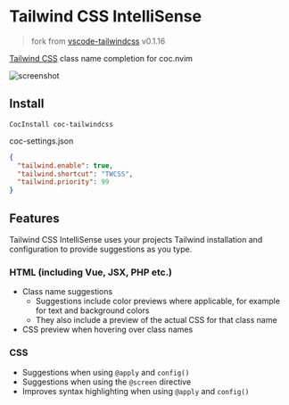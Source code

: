 # Tailwind CSS IntelliSense

> fork from [vscode-tailwindcss](https://github.com/bradlc/vscode-tailwindcss) v0.1.16

[Tailwind CSS](https://tailwindcss.com/) class name completion for coc.nvim

![screenshot](https://user-images.githubusercontent.com/5492542/52547452-c7e50c80-2e02-11e9-8214-e71e14b2cfb0.png)

## Install

```viml
CocInstall coc-tailwindcss
```

coc-settings.json
```json
{
  "tailwind.enable": true,
  "tailwind.shortcut": "TWCSS",
  "tailwind.priority": 99
}
```

## Features

Tailwind CSS IntelliSense uses your projects Tailwind installation and configuration to provide suggestions as you type.

### HTML (including Vue, JSX, PHP etc.)

- Class name suggestions
  - Suggestions include color previews where applicable, for example for text and background colors
  - They also include a preview of the actual CSS for that class name
- CSS preview when hovering over class names

### CSS

- Suggestions when using `@apply` and `config()`
- Suggestions when using the `@screen` directive
- Improves syntax highlighting when using `@apply` and `config()`
